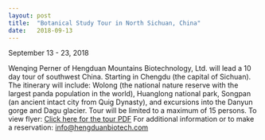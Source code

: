 ```yaml
---
layout: post
title:  "Botanical Study Tour in North Sichuan, China"
date:   2018-09-13
---
```


September 13 - 23, 2018

Wenqing Perner of Hengduan Mountains Biotechnology, Ltd. will lead a 10 day tour of southwest China.
Starting in Chengdu (the capital of Sichuan). The itinerary will include: Wolong (the national nature
reserve with the largest panda population in the world), Huanglong national park, Songpan (an ancient
intact city from Quig Dynasty), and excursions into the Danyun gorge and Dagu glacier. Tour will be
limited to a maximum of 15 persons.
To view flyer: [Click here for the tour PDF](http://www.orchidsanfrancisco.org/wp-content/uploads/2018/05/2018-Autumn-Tour-North-Sichuan-S.pdf)
For additional information or to make a reservation:
[info@hengduanbiotech.com](mailto:info@hengduanbiotech.com)
